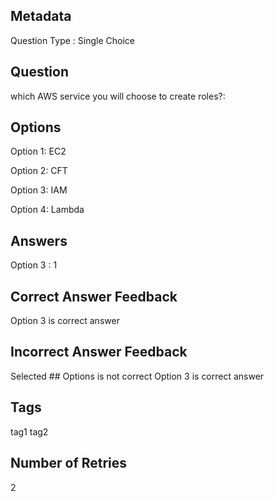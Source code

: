 ## Metadata
Question Type : Single Choice

## Question
which AWS service you will choose to create roles?:

## Options
Option 1: EC2

Option 2: CFT

Option 3: IAM

Option 4: Lambda

## Answers
Option 3 : 1

## Correct Answer Feedback
Option 3 is correct answer

## Incorrect Answer Feedback
Selected ## Options is not correct Option 3 is correct answer

## Tags
tag1
tag2

## Number of Retries
2
